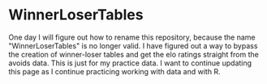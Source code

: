 # WinnerLoserTables
One day I will figure out how to rename this repository, because the name "WinnerLoserTables" is no longer valid. I have figured out a way to bypass the creation of winner-loser tables and get the elo ratings straight from the avoids data. 
This is just for my practice data.
I want to continue updating this page as I continue practicing working with data and with R.
